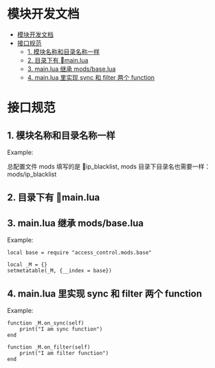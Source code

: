 # 模块开发文档

- [模块开发文档](#%E6%A8%A1%E5%9D%97%E5%BC%80%E5%8F%91%E6%96%87%E6%A1%A3)
- [接口规范](#%E6%8E%A5%E5%8F%A3%E8%A7%84%E8%8C%83)
    - [1. 模块名称和目录名称一样](#1-%E6%A8%A1%E5%9D%97%E5%90%8D%E7%A7%B0%E5%92%8C%E7%9B%AE%E5%BD%95%E5%90%8D%E7%A7%B0%E4%B8%80%E6%A0%B7)
    - [2. 目录下有 main.lua](#2-%E7%9B%AE%E5%BD%95%E4%B8%8B%E6%9C%89-%08mainlua)
    - [3. main.lua 继承 mods/base.lua](#3-mainlua-%E7%BB%A7%E6%89%BF-modsbaselua)
    - [4. main.lua 里实现 sync 和 filter 两个 function](#4-mainlua-%E9%87%8C%E5%AE%9E%E7%8E%B0-sync-%E5%92%8C-filter-%E4%B8%A4%E4%B8%AA-function)

# 接口规范

## 1. 模块名称和目录名称一样

Example:

总配置文件 mods 填写的是 ip_blacklist, mods 目录下目录名也需要一样：mods/ip_blacklist

## 2. 目录下有 main.lua

## 3. main.lua 继承 mods/base.lua

Example:

```
local base = require "access_control.mods.base"

local _M = {}
setmetatable(_M, {__index = base})
```

## 4. main.lua 里实现 sync 和 filter 两个 function

Example:

```
function _M.on_sync(self)
    print("I am sync function")
end

function _M.on_filter(self)
    print("I am filter function")
end
```
